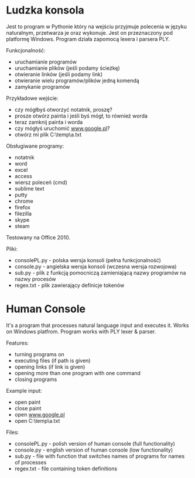 # Ludzka konsola

Jest to program w Pythonie który na wejściu przyjmuje polecenia w języku naturalnym, przetwarza je oraz wykonuje.
Jest on przeznaczony pod platformę Windows. Program działa zapomocą lexera i parsera PLY.

Funkcjonalność:
- uruchamianie programów
- uruchamianie plików (jeśli podamy ścieżkę)
- otwieranie linków (jeśli podamy link)
- otwieranie wielu programów/plików jedną komendą
- zamykanie programów

Przykładowe wejście:
- czy mógłbyś otworzyć notatnik, proszę?
- prosze otwórz painta i jeśli byś mógł, to również worda
- teraz zamknij painta i worda
- czy mógłyś uruchomić www.google.pl?
- otwórz mi plik C:\temp\a.txt

Obsługiwane programy:
- notatnik
- word
- excel
- access
- wiersz poleceń (cmd)
- sublime text
- putty
- chrome
- firefox
- filezilla
- skype
- steam

Testowany na Office 2010.

Pliki:
- consolePL.py - polska wersja konsoli (pełna funkcjonalność)
- console.py - angielska wersja konsoli (wczesna wersja rozwojowa)
- sub.py - plik z funkcją pomocniczą zamieniającą nazwy programów na nazwy procesów 
- regex.txt - plik zawierający definicje tokenów

# Human Console

It's a program that processes natural language input and executes it.
Works on Windows platfrom. Program works with PLY lexer & parser.

Features:
- turning programs on
- executing files (if path is given)
- opening links (if link is given)
- opening more than one program with one command
- closing programs

Example input:
- open paint
- close paint
- open www.google.pl
- open C:\temp\a.txt

Files:
- consolePL.py - polish version of human console (full functionality)
- console.py - english version of human console (low functionality)
- sub.py - file with function that switches names of programs for names of processes
- regex.txt - file containing token definitions